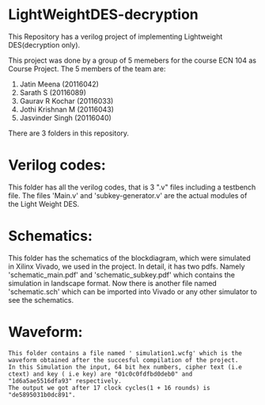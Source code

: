 # LightWeightDES-decryption

This Repository has a verilog project of implementing Lightweight DES(decryption only).

This project was done by a group of 5 memebers for the course ECN 104 as Course Project. The 5 members of the team are:

1. Jatin Meena (20116042)
2. Sarath S (20116089)
3. Gaurav R Kochar (20116033)
4. Jothi Krishnan M (20116043)
5. Jasvinder Singh (20116040)

There are 3 folders in this repository.



# Verilog codes:
  This folder has all the verilog codes, that is 3 ".v" files including a testbench file. The files 'Main.v' and 'subkey-generator.v' are
the actual modules of the Light Weight DES.

# Schematics:
  This folder has the schematics of the blockdiagram, which were simulated in Xilinx Vivado, we used in the project. In detail, it has two pdfs.
 Namely 'schematic_main.pdf' and 'schematic_subkey.pdf' which contains the simulation in landscape format. Now there is another file named
 'schematic.sch' which can be imported into Vivado or any other simulator to see the schematics.
 
 # Waveform:
    This folder contains a file named ' simulation1.wcfg' which is the waveform obtained after the succesful compilation of the project.
    In this Simulation the input, 64 bit hex numbers, cipher text (i.e ctext) and key ( i.e key) are "01c0c0fdfbd0deb0" and "1d6a5ae5516dfa93" respectively.
    The output we got after 17 clock cycles(1 + 16 rounds) is "de5895031b0dc891".
